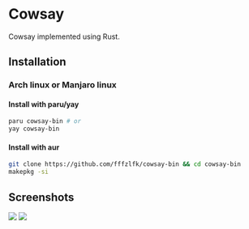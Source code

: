 # Cowsay

Cowsay implemented using Rust.

## Installation

### Arch linux or Manjaro linux

#### Install with paru/yay

```bash
paru cowsay-bin # or
yay cowsay-bin
```

#### Install with aur

```bash
git clone https://github.com/fffzlfk/cowsay-bin && cd cowsay-bin
makepkg -si
```

## Screenshots

![](https://i.imgur.com/lctJxl9.png)
![](https://i.imgur.com/rKFGfwz.png)